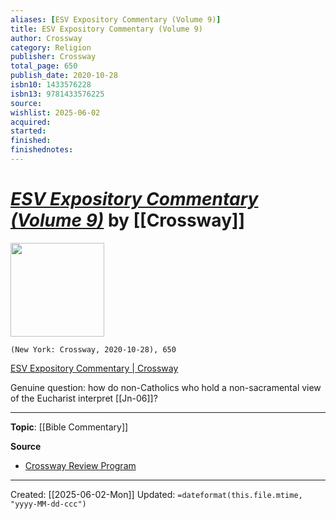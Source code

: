 ```yaml
---
aliases: [ESV Expository Commentary (Volume 9)]
title: ESV Expository Commentary (Volume 9)
author: Crossway
category: Religion
publisher: Crossway
total_page: 650
publish_date: 2020-10-28
isbn10: 1433576228
isbn13: 9781433576225
source: 
wishlist: 2025-06-02
acquired: 
started: 
finished: 
finishednotes: 
---
```

# *[ESV Expository Commentary (Volume 9)]()* by [[Crossway]]

<img src="http://books.google.com/books/content?id=RlX9DwAAQBAJ&printsec=frontcover&img=1&zoom=1&edge=curl&source=gbs_api" width=150>

`(New York: Crossway, 2020-10-28), 650`

[ESV Expository Commentary | Crossway](https://www.crossway.org/books/esv-expository-commentary-premiumhc-7/)

Genuine question: how do non-Catholics who hold a non-sacramental view of the Eucharist interpret [[Jn-06]]?

--- 
**Topic**: [[Bible Commentary]]

**Source**
- [Crossway Review Program](https://www.crossway.org/crossway-review-program/)
 ---
Created: [[2025-06-02-Mon]]
Updated: `=dateformat(this.file.mtime, "yyyy-MM-dd-ccc")`